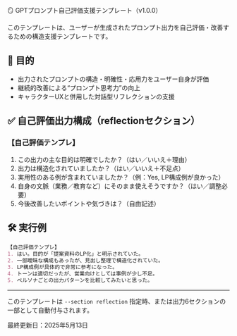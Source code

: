 🪞 GPTプロンプト自己評価支援テンプレート（v1.0.0）

このテンプレートは、ユーザーが生成されたプロンプト出力を自己評価・改善するための構造支援テンプレートです。

## 🎯 目的

* 出力されたプロンプトの構造・明確性・応用力をユーザー自身が評価
* 継続的改善による“プロンプト思考力”の向上
* キャラクターUXと併用した対話型リフレクションの支援

## ✅ 自己評価出力構成（reflectionセクション）

### 【自己評価テンプレ】

1. この出力の主な目的は明確でしたか？（はい／いいえ＋理由）
2. 出力は構造化されていましたか？（はい／いいえ＋不足点）
3. 実用性のある例が含まれていましたか？（例：Yes, LP構成例が良かった）
4. 自身の文脈（業務／教育など）にそのまま使えそうですか？（はい／調整必要）
5. 今後改善したいポイントや気づきは？（自由記述）

## 🛠 実行例

```markdown
【自己評価テンプレ】
1. はい。目的が「提案資料のLP化」と明示されていた。
2. 一部曖昧な構成もあったが、見出し整理で構造化されていた。
3. LP構成例が具体的で非常に参考になった。
4. トーンは適切だったが、営業向けとしては事例が少し不足。
5. ペルソナごとの出力パターンを比較してみたいと思った。
```

---

このテンプレートは `--section reflection` 指定時、または出力6セクションの一部として自動付与されます。

最終更新日：2025年5月13日
